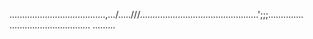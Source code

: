 ......................................,.../.....///...............................................';;;..............
................................
.........




